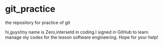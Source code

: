 # git_practice
the repository for practice of git
 
 hi,guys!my name is Zero,intersetd in coding.I signed in GitHub to learn manage my codes for the lesson software engineering.
 Hope for your help!
